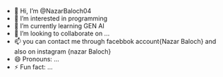 - 👋 Hi, I’m @NazarBaloch04
- 👀 I’m interested in programming
- 🌱 I’m currently learning GEN AI
- 💞️ I’m looking to collaborate on ...
- 📫 you can contact me through facebbok account{Nazar Baloch} and also on instagram {nazar Baloch}
- 😄 Pronouns: ...
- ⚡ Fun fact: ...

<!---
NazarBaloch04/NazarBaloch04 is a ✨ special ✨ repository because its `README.md` () appears on your GitHub profile.
You can click the Preview link to take a look at your changes.
--->

